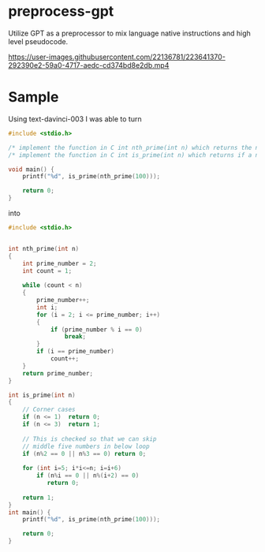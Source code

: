 # preprocess-gpt
Utilize GPT as a preprocessor to mix language native instructions and high level pseudocode.


https://user-images.githubusercontent.com/22136781/223641370-292390e2-59a0-4717-aedc-cd374bd8e2db.mp4


# Sample

Using text-davinci-003 I was able to turn

```c
#include <stdio.h>

/* implement the function in C int nth_prime(int n) which returns the nth prime number do not use headers */
/* implement the function in C int is_prime(int n) which returns if a number is prime do not use headers*/

void main() {
    printf("%d", is_prime(nth_prime(100)));

    return 0;
}
```

into

```c
#include <stdio.h>


int nth_prime(int n) 
{ 
    int prime_number = 2; 
    int count = 1; 
  
    while (count < n) 
    { 
        prime_number++; 
        int i; 
        for (i = 2; i <= prime_number; i++) 
        { 
            if (prime_number % i == 0) 
                break; 
        } 
        if (i == prime_number) 
            count++; 
    } 
    return prime_number; 
}

int is_prime(int n) 
{ 
    // Corner cases 
    if (n <= 1)  return 0; 
    if (n <= 3)  return 1; 
  
    // This is checked so that we can skip  
    // middle five numbers in below loop 
    if (n%2 == 0 || n%3 == 0) return 0; 
  
    for (int i=5; i*i<=n; i=i+6) 
        if (n%i == 0 || n%(i+2) == 0) 
           return 0; 
  
    return 1; 
}
int main() {
    printf("%d", is_prime(nth_prime(100)));

    return 0;
}
```
